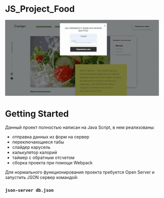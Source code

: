 # JS_Project_Food
![Alt text](https://github.com/DreamLife37/JS_Project_Food/blob/main/Projects_Food.gif)

# Getting Started

Данный проект полностью написан на Java Script, в нем реализованы:
- отправка данных из форм на сервер
- переключающиеся табы
- слайдер карусель
- калькулятор калорий
- таймер с обратным отсчетом
- сборка проекта при помощи Webpack

Для нормального функционирования проекта требуется Open Server и запустить JSON сервер командой:
### `json-server db.json`
